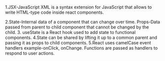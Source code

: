 1.JSX-JavaScript XML is a syntax extension for JavaScript that allows to write HTML-type code inside react components.

2.State-Internal data of a component that can change over time.
Props-Data passed from parent to child component that cannot be changed by the child.
3. useState is a React hook used to add state to functional components.
4.State can be shared by lifting it up to a common parent and passing it as props to child components.
5.React uses camelCase event handlers example-onClick, onChange.
Functions are passed as handlers to respond to user actions.







